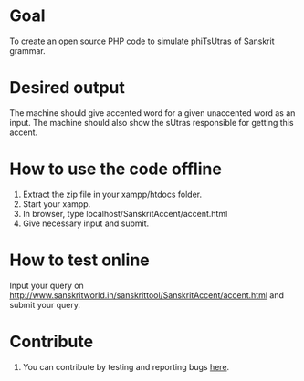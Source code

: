 # Goal

To create an open source PHP code to simulate phiTsUtras of Sanskrit grammar.

# Desired output

The machine should give accented word for a given unaccented word as an input.
The machine should also show the sUtras responsible for getting this accent.

# How to use the code offline

1. Extract the zip file in your xampp/htdocs folder.
2. Start your xampp.
3. In browser, type localhost/SanskritAccent/accent.html
4. Give necessary input and submit.

# How to test online

Input your query on http://www.sanskritworld.in/sanskrittool/SanskritAccent/accent.html and submit your query.

# Contribute

1. You can contribute by testing and reporting bugs [here](https://github.com/drdhaval2785/SanskritAccent/issues).
